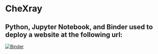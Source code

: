 # CheXray
## Python, Jupyter Notebook, and Binder used to deploy a website at the following url:
[![Binder](https://mybinder.org/badge_logo.svg)](https://mybinder.org/v2/gh/AndrewJHinh/CheXray/HEAD?urlpath=%2Fvoila%2Frender%2Fproduction.ipynb)
